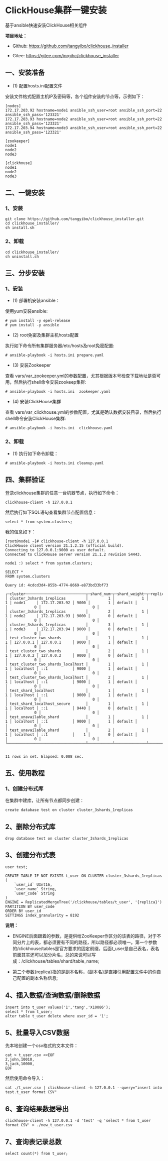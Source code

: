 # ClickHouse集群一键安装

基于ansible快速安装ClickHouse相关组件

**项目地址：**

- Github: https://github.com/tangyibo/clickhouse_installer

- Gitee: https://gitee.com/inrgihc/clickhouse_installer


## 一、安装准备

- (1)  配置hosts.ini配置文件

安装文件格式配置主机IP及密码等，各个组件安装的节点等，示例如下：

```
[nodes]
172.17.203.92 hostname=node1 ansible_ssh_user=root ansible_ssh_port=22 ansible_ssh_pass='123321'
172.17.203.93 hostname=node2 ansible_ssh_user=root ansible_ssh_port=22 ansible_ssh_pass='123321'
172.17.203.94 hostname=node3 ansible_ssh_user=root ansible_ssh_port=22 ansible_ssh_pass='123321'

[zookeeper]
node1
node2
node3

[clickhouse]
node1
node2
node3
```

## 二、一键安装

### 1、安装

```
git clone https://github.com/tangyibo/clickhouse_installer.git
cd clickhouse_installer/
sh install.sh
```

### 2、卸载

```
cd clickhouse_installer/
sh uninstall.sh
```

## 三、分步安装

### 1、安装

- (1) 部署机安装ansible：

使用yum安装ansible:

```
# yum install -y epel-release
# yum install -y ansible
```

- (2) root免密及集群主机hosts配置

执行如下命令所有集群服务器/etc/hosts及root免密配置:

```
# ansible-playbook -i hosts.ini prepare.yaml
```

- (3) 安装Zookeeper

 查看 vars/var_zookeeper.yml的参数配置，尤其根据版本号检查下载地址是否可用，然后执行shell命令安装zookeep集群:

```
# ansible-playbook -i hosts.ini  zookeeper.yaml
```

- (4) 安装ClickHouse集群

查看 vars/var_clickhouse.yml的参数配置，尤其是确认数据安装目录，然后执行shell命令安装ClickHouse集群:

```
# ansible-playbook -i hosts.ini  clickhouse.yaml
```

### 2、卸载

- (1) 执行如下命令卸载：

```
# ansible-playbook -i hosts.ini cleanup.yaml
```

## 四、集群验证

登录clickhouse集群的任意一台机器节点，执行如下命令：

```
clickhouse-client -h 127.0.0.1
```

然后执行如下SQL语句查看集群节点配置信息：

```
select * from system.clusters;
```

我的信息如下：

```
[root@node1 ~]# clickhouse-client -h 127.0.0.1
ClickHouse client version 21.1.2.15 (official build).
Connecting to 127.0.0.1:9000 as user default.
Connected to ClickHouse server version 21.1.2 revision 54443.

node1 :) select * from system.clusters;

SELECT *
FROM system.clusters

Query id: 4cdcd3d4-855b-4774-8669-e873bd33bf73

┌─cluster───────────────────────────┬─shard_num─┬─shard_weight─┬─replica_num─┬─host_name─┬─host_address──┬─port─┬─is_local─┬─user────┬─default_database─┬─errors_count─┬─estimated_recovery_time─┐
│ cluster_3shards_1replicas         │         1 │            1 │           1 │ node1     │ 172.17.203.92 │ 9000 │        1 │ default │                  │            0 │                       0 │
│ cluster_3shards_1replicas         │         2 │            1 │           1 │ node2     │ 172.17.203.93 │ 9000 │        0 │ default │                  │            0 │                       0 │
│ cluster_3shards_1replicas         │         3 │            1 │           1 │ node3     │ 172.17.203.94 │ 9000 │        0 │ default │                  │            0 │                       0 │
│ test_cluster_two_shards           │         1 │            1 │           1 │ 127.0.0.1 │ 127.0.0.1     │ 9000 │        1 │ default │                  │            0 │                       0 │
│ test_cluster_two_shards           │         2 │            1 │           1 │ 127.0.0.2 │ 127.0.0.2     │ 9000 │        0 │ default │                  │            0 │                       0 │
│ test_cluster_two_shards_localhost │         1 │            1 │           1 │ localhost │ ::1           │ 9000 │        1 │ default │                  │            0 │                       0 │
│ test_cluster_two_shards_localhost │         2 │            1 │           1 │ localhost │ ::1           │ 9000 │        1 │ default │                  │            0 │                       0 │
│ test_shard_localhost              │         1 │            1 │           1 │ localhost │ ::1           │ 9000 │        1 │ default │                  │            0 │                       0 │
│ test_shard_localhost_secure       │         1 │            1 │           1 │ localhost │ ::1           │ 9440 │        0 │ default │                  │            0 │                       0 │
│ test_unavailable_shard            │         1 │            1 │           1 │ localhost │ ::1           │ 9000 │        1 │ default │                  │            0 │                       0 │
│ test_unavailable_shard            │         2 │            1 │           1 │ localhost │ ::1           │    1 │        0 │ default │                  │            0 │                       0 │
└───────────────────────────────────┴───────────┴──────────────┴─────────────┴───────────┴───────────────┴──────┴──────────┴─────────┴──────────────────┴──────────────┴─────────────────────────┘


11 rows in set. Elapsed: 0.008 sec.

```


## 五、使用教程

### 1、创建分布式库

在集群中建库，让所有节点都同步创建：
```
create database test on cluster cluster_3shards_1replicas
```

## 2、删除分布式库

```
drop database test on cluster cluster_3shards_1replicas
```

## 3、创建分布式表

```
user test;

CREATE TABLE IF NOT EXISTS t_user ON CLUSTER cluster_3shards_1replicas
(
    `user_id` UInt16,
    `user_name` String,
    `user_code` String
)
ENGINE = ReplicatedMergeTree('/clickhouse/tables/t_user', '{replica}')
PARTITION BY user_code
ORDER BY user_id
SETTINGS index_granularity = 8192
```

**说明：**

- ENGINE后面跟着的参数，是提供给ZooKeeper作区分的该表的路径，对于不同分片上的表，都必须要有不同的路径，所以路径都必须唯一。第一个参数的/clickhouse/tables是官方要求的固定前缀，后面t_user是自己表名，表名前面其实还可以加分片名，总的来说可以写成：/clickhouse/tables/shard/table_name; 

- 第二个参数{replica}指的是副本名称，{副本名}是直接引用配置文件中的你自己配置的副本名称信息;

## 4、插入数据/查询数据/删除数据

```
insert into t_user values('1','tang','X10086');
select * from t_user;
alter table t_user delete where user_id = '1';
```

## 5、批量导入CSV数据

先本地创建一个csv格式的文本文件：

```
cat > t_user.csv <<EOF
2,john,10010,
3,jack,10000,
EOF
```

然后使用命令导入：

```
cat ./t_user.csv | clickhouse-client -h 127.0.0.1 --query="insert into test.t_user format CSV"
```

## 6、查询结果数据导出

```
clickhouse-client -h 127.0.0.1 -d 'test' -q 'select * from t_user format CSV' > ./new_t_user.csv
```

## 7、查询表记录总数

```
select count(*) from t_user;
```

